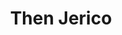 ---
title: "Then Jerico"
summary: "Airey · Angwin · Clark · Downes · Lawrence · Mungo · Phillips · Ross · Sanderson · Shaw · Stainthorpe · Taylor · Williams · Wren · Youdell Cliff Lawrence Barry Ross Ryan Williams"
image: "then-jerico.jpg"
---